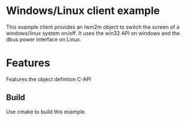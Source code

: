 # Windows/Linux client example
This example client provides an lwm2m object to switch the
screen of a windows/linux system on/off. It uses the win32 API on windows and
the dbus power interface on Linux.

# Features

Features the object defintion C-API

## Build
Use cmake to build this example.
